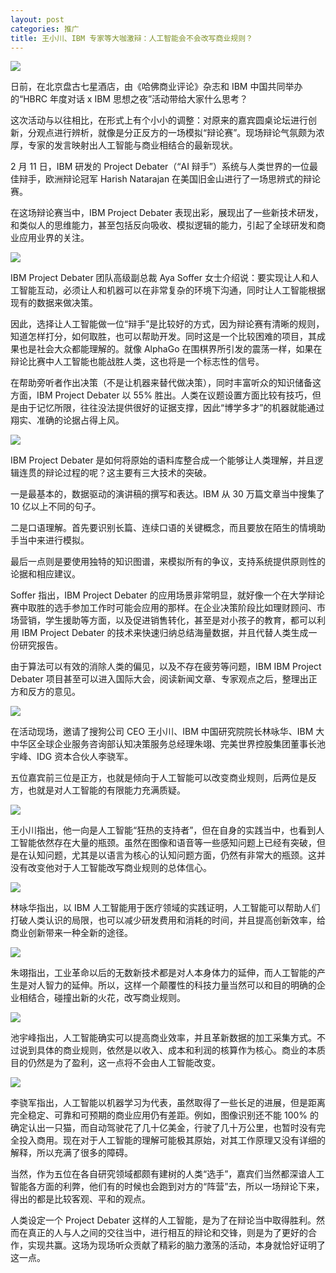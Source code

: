 ```yaml
---
layout: post
categories: 推广
title: 王小川、IBM 专家等大咖激辩：人工智能会不会改写商业规则？
---
```


![](http://ww1.sinaimg.cn/large/4b91f9d5ly1g3q3qdro0aj20u00fu4hp.jpg)

日前，在北京盘古七星酒店，由《哈佛商业评论》杂志和 IBM 中国共同举办的“HBRC 年度对话 x IBM 思想之夜”活动带给大家什么思考？

这次活动与以往相比，在形式上有个小小的调整：对原来的嘉宾圆桌论坛进行创新，分观点进行辨析，就像是分正反方的一场模拟“辩论赛”。现场辩论气氛颇为浓厚，专家的发言映射出人工智能与商业相结合的最新现状。

2 月 11 日，IBM 研发的 Project Debater（“AI 辩手”）系统与人类世界的一位最佳辩手，欧洲辩论冠军 Harish Natarajan 在美国旧金山进行了一场思辨式的辩论赛。

在这场辩论赛当中，IBM Project Debater 表现出彩，展现出了一些新技术研发，和类似人的思维能力，甚至包括反向吸收、模拟逻辑的能力，引起了全球研发和商业应用业界的关注。

![](http://ww1.sinaimg.cn/large/4b91f9d5ly1g3q3qpz5ncj20u00jittc.jpg)

IBM Project Debater 团队高级副总裁 Aya Soffer 女士介绍说：要实现让人和人工智能互动，必须让人和机器可以在非常复杂的环境下沟通，同时让人工智能根据现有的数据来做决策。

因此，选择让人工智能做一位“辩手”是比较好的方式，因为辩论赛有清晰的规则，知道怎样打分，如何取胜，也可以帮助开发。同时这是一个比较困难的项目，其成果也是社会大众都能理解的。就像 AlphaGo 在围棋界所引发的震荡一样，如果在辩论比赛中人工智能也能战胜人类，这也将是一个标志性的信号。

在帮助旁听者作出决策（不是让机器来替代做决策），同时丰富听众的知识储备这方面，IBM Project Debater 以 55% 胜出。人类在议题设置方面比较有技巧，但是由于记忆所限，往往没法提供很好的证据支撑，因此“博学多才”的机器就能通过翔实、准确的论据占得上风。

![](http://ww1.sinaimg.cn/large/4b91f9d5ly1g3q3r53ao2j20u00k04qp.jpg)

IBM Project Debater 是如何将原始的语料库整合成一个能够让人类理解，并且逻辑连贯的辩论过程的呢？这主要有三大技术的突破。

一是最基本的，数据驱动的演讲稿的撰写和表达。IBM 从 30 万篇文章当中搜集了 10 亿以上不同的句子。

二是口语理解。首先要识别长篇、连续口语的关键概念，而且要放在陌生的情境助手当中来进行模拟。

最后一点则是要使用独特的知识图谱，来模拟所有的争议，支持系统提供原则性的论据和相应建议。

Soffer 指出，IBM Project Debater 的应用场景非常明显，就好像一个在大学辩论赛中取胜的选手参加工作时可能会应用的那样。在企业决策阶段比如理财顾问、市场营销，学生援助等方面，以及促进销售转化，甚至是对小孩子的教育，都可以利用 IBM Project Debater 的技术来快速归纳总结海量数据，并且代替人类生成一份研究报告。

由于算法可以有效的消除人类的偏见，以及不存在疲劳等问题，IBM IBM Project Debater 项目甚至可以进入国际大会，阅读新闻文章、专家观点之后，整理出正方和反方的意见。

![](http://ww1.sinaimg.cn/large/4b91f9d5ly1g3q3rmovp5j20u00mikf2.jpg)

在活动现场，邀请了搜狗公司 CEO 王小川、IBM 中国研究院院长林咏华、IBM 大中华区全球企业服务咨询部认知决策服务总经理朱翊、完美世界控股集团董事长池宇峰、IDG 资本合伙人李骁军。

五位嘉宾前三位是正方，也就是倾向于人工智能可以改变商业规则，后两位是反方，也就是对人工智能的有限能力充满质疑。

![](http://ww1.sinaimg.cn/large/4b91f9d5ly1g3q3s5mo4xj20u00ml7o0.jpg)

王小川指出，他一向是人工智能“狂热的支持者”，但在自身的实践当中，也看到人工智能依然存在大量的瓶颈。虽然在图像和语音等一些感知问题上已经有突破，但是在认知问题，尤其是以语言为核心的认知问题方面，仍然有非常大的瓶颈。这并没有改变他对于人工智能改写商业规则的总体信心。

![](http://ww1.sinaimg.cn/large/4b91f9d5gy1g3q3sr4rbzj20u00m11j0.jpg)

林咏华指出，以 IBM 人工智能用于医疗领域的实践证明，人工智能可以帮助人们打破人类认识的局限，也可以减少研发费用和消耗的时间，并且提高创新效率，给商业创新带来一种全新的途径。

![](http://ww1.sinaimg.cn/large/4b91f9d5gy1g3q3t3i6lbj20u00nt7wh.jpg)

朱翊指出，工业革命以后的无数新技术都是对人本身体力的延伸，而人工智能的产生是对人智力的延伸。所以，这样一个颠覆性的科技力量当然可以和目的明确的企业相结合，碰撞出新的火花，改写商业规则。

![](http://ww1.sinaimg.cn/large/4b91f9d5gy1g3q3tewv1oj20u00k07wh.jpg)

池宇峰指出，人工智能确实可以提高商业效率，并且革新数据的加工采集方式。不过说到具体的商业规则，依然是以收入、成本和利润的核算作为核心。商业的本质目的仍然是为了盈利，这一点将不会由人工智能改变。

![](http://ww1.sinaimg.cn/large/4b91f9d5gy1g3q3tsgbtoj20u00k0e0j.jpg)

李骁军指出，人工智能以机器学习为代表，虽然取得了一些长足的进展，但是距离完全稳定、可靠和可预期的商业应用仍有差距。例如，图像识别还不能 100% 的确定认出一只猫，而自动驾驶花了几十亿美金，行驶了几十万公里，也暂时没有完全投入商用。现在对于人工智能的理解可能极其原始，对其工作原理又没有详细的解释，所以充满了很多的障碍。

当然，作为五位在各自研究领域都颇有建树的人类“选手”，嘉宾们当然都深谙人工智能各方面的利弊，他们有的时候也会跑到对方的“阵营”去，所以一场辩论下来，得出的都是比较客观、平和的观点。

人类设定一个 Project Debater 这样的人工智能，是为了在辩论当中取得胜利。然而在真正的人与人之间的交往当中，进行相互的辩论和交锋，则是为了更好的合作，实现共赢。这场为现场听众贡献了精彩的脑力激荡的活动，本身就恰好证明了这一点。